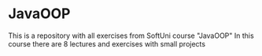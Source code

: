 # JavaOOP
This is a repository with all exercises from SoftUni course "JavaOOP"
In this course there are 8 lectures and exercises with small projects 
